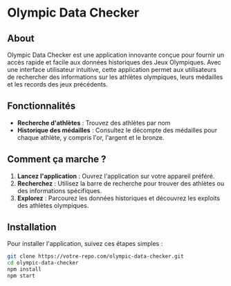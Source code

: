 # Olympic Data Checker

## About

Olympic Data Checker est une application innovante conçue pour fournir un accès rapide et facile aux données historiques des Jeux Olympiques. Avec une interface utilisateur intuitive, cette application permet aux utilisateurs de rechercher des informations sur les athlètes olympiques, leurs médailles et les records des jeux précédents.

## Fonctionnalités

- **Recherche d'athlètes** : Trouvez des athlètes par nom
- **Historique des médailles** : Consultez le décompte des médailles pour chaque athlète, y compris l'or, l'argent et le bronze.

## Comment ça marche ?

1. **Lancez l'application** : Ouvrez l'application sur votre appareil préféré.
2. **Recherchez** : Utilisez la barre de recherche pour trouver des athlètes ou des informations spécifiques.
3. **Explorez** : Parcourez les données historiques et découvrez les exploits des athlètes olympiques.

## Installation

Pour installer l'application, suivez ces étapes simples :

```bash
git clone https://votre-repo.com/olympic-data-checker.git
cd olympic-data-checker
npm install
npm start
```
